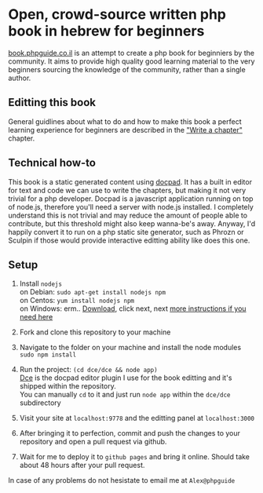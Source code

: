 Open, crowd-source written php book in hebrew for beginners
===================

[book.phpguide.co.il](http://book.phpguide.co.il) is an attempt to create a php book for beginniers by the community. It aims to provide high quality good learning material to the very beginners sourcing the knowledge of the community, rather than a single author.

Editting this book
------------------
General guidlines about what to do and how to make this book a perfect learning experience for beginners are described in the ["Write a chapter"](http://book.phpguide.co.il/%D7%A2%D7%A8%D7%99%D7%9B%D7%AA-%D7%94%D7%A1%D7%A4%D7%A8.html) chapter.

Technical how-to
----------------
This book is a static generated content using [docpad](http://docpad.org/). It has a built in editor for text and code we can use to write the chapters, but making it not very trivial for a php developer.
Docpad is a javascript application running on top of node.js, therefore you'll need a server with node.js installed. I completely understand this is not trivial and may reduce the amount of people able to contribute, but this threshold might also keep wanna-be's away.
Anyway, I'd happily convert it to run on a php static site generator, such as Phrozn or Sculpin if those would provide interactive editting ability like does this one. 

Setup
------------
1. Install `nodejs`  
on Debian: `sudo apt-get install nodejs npm`  
on Centos: `yum install nodejs npm`  
on Windows: erm..  [Download](http://nodejs.org/download/), click next, next
[more instructions if you need here](https://github.com/joyent/node/wiki/Installing-Node.js-via-package-manager)  


2. Fork and clone this repository to your machine  

3. Navigate to the folder on your machine and install the node modules    
`sudo npm install`

4. Run the project: `(cd dce/dce && node app)`  
[Dce](https://github.com/cauld/docpad-plugin-dce) is the docpad editor plugin I use for the book editting and it's shipped within the repository.  
You can manually `cd` to it and just run `node app` within the `dce/dce` subdirectory  

5. Visit your site at `localhost:9778` and the editting panel at `localhost:3000`  

6. After bringing it to perfection, commit and push the changes to your repository and open a pull request via github. 

7. Wait for me to deploy it to `github pages` and bring it online. Should take about 48 hours after your pull request.


In case of any problems do not hesistate to email me at `Alex@phpguide`






